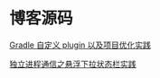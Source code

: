 # 博客源码
[Gradle 自定义 plugin 以及项目优化实践](https://www.midfang.com/gradle-task-plugin/)

[独立进程通信之悬浮下拉状态栏实践](https://www.midfang.com/android-process-ipc/)

